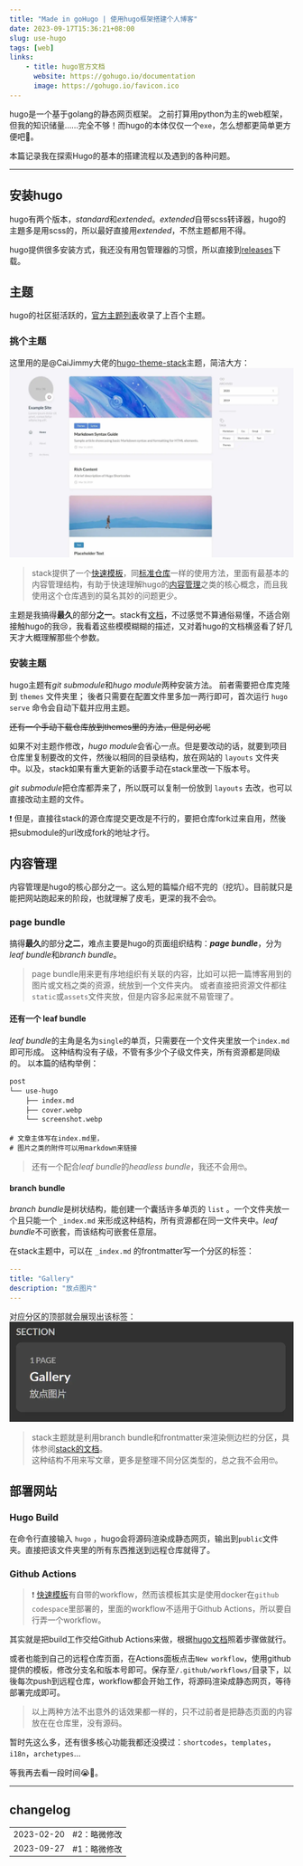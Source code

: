 ```yaml
---
title: "Made in goHugo | 使用hugo框架搭建个人博客"
date: 2023-09-17T15:36:21+08:00
slug: use-hugo
tags: [web]
links: 
    - title: hugo官方文档
      website: https://gohugo.io/documentation
      image: https://gohugo.io/favicon.ico
---
```


hugo是一个基于golang的静态网页框架。
之前打算用python为主的web框架，但我的知识储量……完全不够！而hugo的本体仅仅一个`exe`，怎么想都更简单更方便吧🤩。

本篇记录我在探索Hugo的基本的搭建流程以及遇到的各种问题。

****

## 安装hugo

hugo有两个版本，*standard*和*extended*。*extended*自带scss转译器，hugo的主題多是用scss的，所以最好直接用*extended*，不然主题都用不得。

hugo提供很多安装方式，我还没有用包管理器的习惯，所以直接到[releases](https://github.com/gohugoio/hugo/releases)下载。

## 主题

hugo的社区挺活跃的，[官方主题列表](https://themes.gohugo.io/)收录了上百个主题。

### 挑个主题

这里用的是@CaiJimmy大佬的[hugo-theme-stack](https://github.com/CaiJimmy/hugo-theme-stack)主题，简洁大方：
![Light mode](screenshot.webp)

> stack提供了一个[快速模板](https://github.com/CaiJimmy/hugo-theme-stack-starter)，同[标准仓库](https://github.com/CaiJimmy/hugo-theme-stack)一样的使用方法，里面有最基本的内容管理结构，有助于快速理解hugo的[内容管理](#📄内容管理)之类的核心概念，而且我使用这个仓库遇到的莫名其妙的问题更少。

主题是我搞得**最久**的部分**之一**。stack有[文档](https://stack.jimmycai.com/guide/)，不过感觉不算通俗易懂，不适合刚接触hugo的我😢，我看着这些模模糊糊的描述，又对着hugo的文档横竖看了好几天才大概理解那些个参数。

### 安装主题

hugo主题有*git submodule*和*hugo module*两种安装方法。
前者需要把仓库克隆到 `themes` 文件夹里；
後者只需要在配置文件里多加一两行即可，首次运行 `hugo serve` 命令会自动下载并应用主题。

~~还有一个手动下载仓库放到themes里的方法，但是何必呢~~

如果不对主题作修改，*hugo module*会省心一点。但是要改动的话，就要到项目仓库里复制要改的文件，然後以相同的目录结构，放在网站的 `layouts` 文件夹中。以及，stack如果有重大更新的话要手动在stack里改一下版本号。

*git submodule*把仓库都弄来了，所以既可以复制一份放到 `layouts` 去改，也可以直接改动主题的文件。

❗ 但是，直接往stack的源仓库提交更改是不行的，要把仓库fork过来自用，然後把submodule的url改成fork的地址才行。

## 内容管理

内容管理是hugo的核心部分之一。这么短的篇幅介绍不完的（挖坑）。目前就只是能把网站跑起来的阶段，也就理解了皮毛，更深的我不会🤓。

### page bundle

搞得**最久**的部分**之二**，难点主要是hugo的页面组织结构：***page bundle***，分为*leaf bundle*和*branch bundle*。

> page bundle用来更有序地组织有关联的内容，比如可以把一篇博客用到的图片或文档之类的资源，统放到一个文件夹内。
> 或者直接把资源文件都往`static`或`assets`文件夹放，但是内容多起来就不易管理了。

#### 还有一个 leaf bundle

*leaf bundle*的主角是名为`single`的单页，只需要在一个文件夹里放一个`index.md`即可形成。
这种结构没有子级，不管有多少个子级文件夹，所有资源都是同级的。
以本篇的结构举例：
```txt
post
└── use-hugo
    ├── index.md
    ├── cover.webp
    └── screenshot.webp

# 文章主体写在index.md里，
# 图片之类的附件可以用markdown来链接
```

> 还有一个配合*leaf bundle*的*headless bundle*，我还不会用🤓。

#### **branch bundle**

*branch bundle*是树状结构，能创建一个囊括许多单页的 `list` 。一个文件夹放一个且只能一个 `_index.md` 来形成这种结构，所有资源都在同一文件夹中。*leaf bundle*不可嵌套，而该结构可嵌套任意层。

在stack主题中，可以在 `_index.md` 的frontmatter写一个分区的标签：

```yaml
---
title: "Gallery"
description: "放点图片"
---
```

对应分区的顶部就会展现出该标签：
![section](lable.webp)

> stack主题就是利用branch bundle和frontmatter来渲染侧边栏的分区，具体参阅[stack的文档](https://stack.jimmycai.com/config/menu)。\
> 这种结构不用来写文章，更多是整理不同分区类型的，总之我不会用🤓。

## 部署网站

### Hugo Build

在命令行直接输入 `hugo` ，hugo会将源码渲染成静态网页，输出到`public`文件夹。直接把该文件夹里的所有东西推送到远程仓库就得了。

### Github Actions

> ❗ [快速模板](#安装主题)有自带的workflow，然而该模板其实是使用docker在`github codespace`里部署的，里面的workflow不适用于Github Actions，所以要自行弄一个workflow。

其实就是把build工作交给Github Actions来做，根据[hugo文档](https://gohugo.io/hosting-and-deployment/hosting-on-github/)照着步骤做就行。

或者也能到自己的远程仓库页面，在Actions面板点击`New workflow`，使用github提供的模板，修改分支名和版本号即可。保存至`/.github/workflows/`目录下，以後每次push到远程仓库，workflow都会开始工作，将源码渲染成静态网页，等待部署完成即可。

> 以上两种方法不出意外的话效果都一样的，只不过前者是把静态页面的内容放在在仓库里，没有源码。

暂时先这么多，还有很多核心功能我都还没摸过：`shortcodes`，`templates`，`i18n`，`archetypes`...

等我再去看一段时间😭🌹。

****

## changelog

|||
|:-:|:--|
|2023-02-20|#2：略微修改|
|2023-09-27|#1：略微修改|

